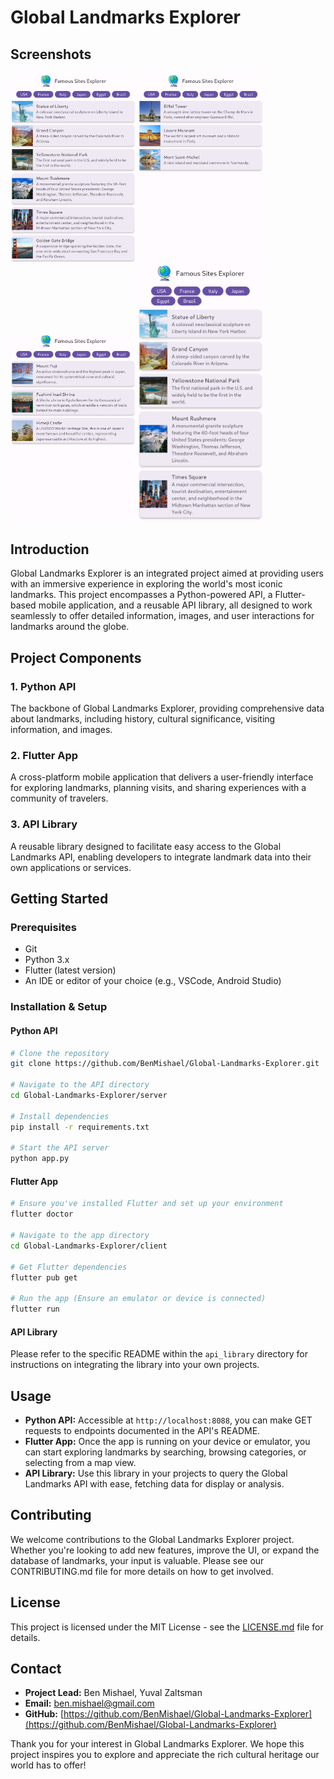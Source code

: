 # Global Landmarks Explorer

## Screenshots

<div>
  <img src="https://github.com/BenMishael/Global-Landmarks-Explorer/blob/main/screenshots/Screenshot%20from%202024-03-10%2019-09-01.png" alt="Screenshot 1" title="Screenshot 1" width="200"/>
  <img src="https://github.com/BenMishael/Global-Landmarks-Explorer/blob/main/screenshots/Screenshot%20from%202024-03-10%2019-09-11.png" alt="Screenshot 2" title="Screenshot 2" width="200"/>
  <img src="https://github.com/BenMishael/Global-Landmarks-Explorer/blob/main/screenshots/Screenshot%20from%202024-03-10%2019-09-20.png" alt="Screenshot 3" title="Screenshot 3" width="200"/>
  <img src="https://github.com/BenMishael/Global-Landmarks-Explorer/blob/main/screenshots/Screenshot%20from%202024-03-10%2019-09-48.png" alt="Screenshot 4" title="Screenshot 4" width="200"/>
</div>

## Introduction
Global Landmarks Explorer is an integrated project aimed at providing users with an immersive experience in exploring the world's most iconic landmarks. This project encompasses a Python-powered API, a Flutter-based mobile application, and a reusable API library, all designed to work seamlessly to offer detailed information, images, and user interactions for landmarks around the globe.

## Project Components

### 1. Python API
The backbone of Global Landmarks Explorer, providing comprehensive data about landmarks, including history, cultural significance, visiting information, and images.

### 2. Flutter App
A cross-platform mobile application that delivers a user-friendly interface for exploring landmarks, planning visits, and sharing experiences with a community of travelers.

### 3. API Library
A reusable library designed to facilitate easy access to the Global Landmarks API, enabling developers to integrate landmark data into their own applications or services.

## Getting Started

### Prerequisites
- Git
- Python 3.x
- Flutter (latest version)
- An IDE or editor of your choice (e.g., VSCode, Android Studio)

### Installation & Setup

#### Python API
```bash
# Clone the repository
git clone https://github.com/BenMishael/Global-Landmarks-Explorer.git

# Navigate to the API directory
cd Global-Landmarks-Explorer/server

# Install dependencies
pip install -r requirements.txt

# Start the API server
python app.py
```

#### Flutter App
```bash
# Ensure you've installed Flutter and set up your environment
flutter doctor

# Navigate to the app directory
cd Global-Landmarks-Explorer/client

# Get Flutter dependencies
flutter pub get

# Run the app (Ensure an emulator or device is connected)
flutter run
```

#### API Library
Please refer to the specific README within the `api_library` directory for instructions on integrating the library into your own projects.

## Usage

- **Python API:** Accessible at `http://localhost:8088`, you can make GET requests to endpoints documented in the API's README.
- **Flutter App:** Once the app is running on your device or emulator, you can start exploring landmarks by searching, browsing categories, or selecting from a map view.
- **API Library:** Use this library in your projects to query the Global Landmarks API with ease, fetching data for display or analysis.

## Contributing
We welcome contributions to the Global Landmarks Explorer project. Whether you're looking to add new features, improve the UI, or expand the database of landmarks, your input is valuable. Please see our CONTRIBUTING.md file for more details on how to get involved.

## License
This project is licensed under the MIT License - see the [LICENSE.md](LICENSE) file for details.

## Contact
- **Project Lead:** Ben Mishael, Yuval Zaltsman
- **Email:** [ben.mishael@gmail.com](mailto:ben.mishael@gmail.com)
- **GitHub:** [https://github.com/BenMishael/Global-Landmarks-Explorer](https://github.com/BenMishael/Global-Landmarks-Explorer)

Thank you for your interest in Global Landmarks Explorer. We hope this project inspires you to explore and appreciate the rich cultural heritage our world has to offer!
```
